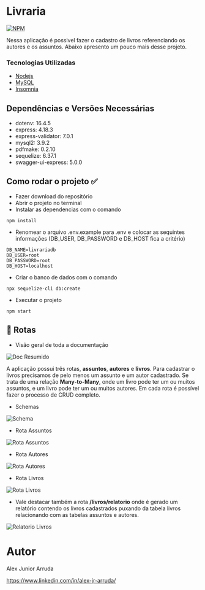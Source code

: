 # Livraria

[![NPM](https://img.shields.io/npm/l/react)](https://github.com/alexjuniorarruda/Accounts/blob/main/LICENSE)

 Nessa aplicação é possivel fazer o cadastro de livros referenciando os autores e os assuntos. Abaixo apresento um pouco mais desse projeto.

 ### Tecnologias Utilizadas
 
 * [Nodejs](https://nodejs.org/en)
 * [MySQL](https://www.mysql.com/)
 * [Insomnia](https://insomnia.rest/)

## Dependências e Versões Necessárias

 * dotenv: 16.4.5
 * express: 4.18.3
 * express-validator: 7.0.1
 * mysql2: 3.9.2
 * pdfmake: 0.2.10
 * sequelize: 6.37.1
 * swagger-ui-express: 5.0.0

## Como rodar o projeto ✅

- Fazer download do repositório
- Abrir o projeto no terminal
- Instalar as dependencias com o comando
  
```
npm install
```

- Renomear o arquivo .env.example para .env e colocar as sequintes informações (DB_USER, DB_PASSWORD e DB_HOST fica a critério)
  
```
DB_NAME=livrariadb
DB_USER=root
DB_PASSWORD=root
DB_HOST=localhost
```

- Criar o banco de dados com o comando
  
```
npx sequelize-cli db:create
```

- Executar o projeto
  
```
npm start
```

## 📌 Rotas

- Visão geral de toda a documentação

![Doc Resumido](https://github.com/alexjuniorarruda/livraria/assets/112874423/80a63e5e-b41c-4dfa-af9b-5c3c87f366c4)

A aplicação possui três rotas, **assuntos**, **autores** e **livros**. Para cadastrar o livros precisamos de pelo menos um assunto e um autor cadastrado.
Se trata de uma relação **Many-to-Many**, onde um livro pode ter um ou muitos assuntos, e um livro pode ter um ou muitos autores.
Em cada rota é possível fazer o processo de CRUD completo.

- Schemas

![Schema](https://github.com/alexjuniorarruda/livraria/assets/112874423/bd454e0a-a995-4dac-9716-f1146096fb93)

- Rota Assuntos

![Rota Assuntos](https://github.com/alexjuniorarruda/livraria/assets/112874423/9e110df9-1263-462a-b187-6c218fbc604b)

- Rota Autores

![Rota Autores](https://github.com/alexjuniorarruda/livraria/assets/112874423/f158e5b8-eb77-4868-9f31-cec95c71aaf0)

- Rota Livros

![Rota Livros](https://github.com/alexjuniorarruda/livraria/assets/112874423/54914569-4ecc-4775-b7a6-61df01e9c4e0)

- Vale destacar também a rota **/livros/relatorio** onde é gerado um relatório contendo os livros cadastrados puxando da tabela livros relacionando com as tabelas assuntos e autores.

![Relatorio Livros](https://github.com/alexjuniorarruda/livraria/assets/112874423/f1d49e41-7ef7-455b-8e3a-d0d0c5fd69f6)

# Autor

Alex Junior Arruda

https://www.linkedin.com/in/alex-jr-arruda/
